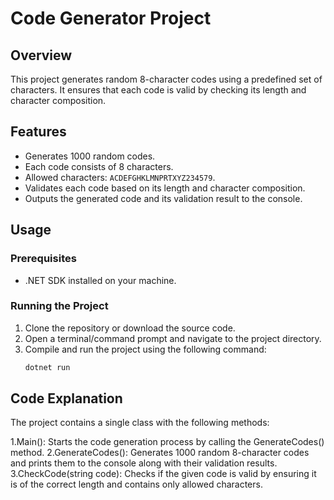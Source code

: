 # Code Generator Project

## Overview

This project generates random 8-character codes using a predefined set of characters. It ensures that each code is valid by checking its length and character composition.

## Features

- Generates 1000 random codes.
- Each code consists of 8 characters.
- Allowed characters: `ACDEFGHKLMNPRTXYZ234579`.
- Validates each code based on its length and character composition.
- Outputs the generated code and its validation result to the console.

## Usage

### Prerequisites

- .NET SDK installed on your machine.

### Running the Project

1. Clone the repository or download the source code.
2. Open a terminal/command prompt and navigate to the project directory.
3. Compile and run the project using the following command:
   ```sh
   dotnet run
## Code Explanation
The project contains a single class with the following methods:

1.Main(): Starts the code generation process by calling the GenerateCodes() method.
2.GenerateCodes(): Generates 1000 random 8-character codes and prints them to the console along with their validation results.
3.CheckCode(string code): Checks if the given code is valid by ensuring it is of the correct length and contains only allowed characters.

